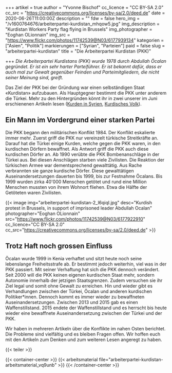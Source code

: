 +++
artikel = true
author = "Yvonne Bischof"
cc_licence = "CC BY-SA 2.0"
cc_src = "https://creativecommons.org/licenses/by-sa/2.0/deed.de"
date = 2020-06-26T11:00:00Z
description = ""
fdw = false
hero_img = "/v1600764676/arbeiterpartei-kurdistan_mhqow5.jpg"
img_description = "Kurdistan Workers Party flag flying in Brussels"
img_photographer = "Eoghan OLionnain"
img_src = "https://www.flickr.com/photos/11742539@N03/6177939134"
kategorien = ["Asien", "Politik"]
markierungen = ["Syrian", "Parteien"]
paid = false
slug = "arbeiterpartei-kurdistan"
title = "Die Arbeiterpartei Kurdistan (PKK)"

+++
_Die Arbeiterpartei Kurdistans (PKK) wurde 1978 durch Abdullah Öcalan gegründet. Er ist ein sehr harter Parteiführer. Er ist bekannt dafür, dass er auch mal zur Gewalt gegenüber Feinden und Parteimitgliedern, die nicht seiner Meinung sind, greift._

Das Ziel der PKK bei der Gründung war einen selbständigen Staat «Kurdistan» aufzubauen. Als Hauptgegner bestimmt die PKK unter anderem die Türkei. Mehr zu den Hintergründen könnt ihr in zwei unserer im Juni erschienenen Artikeln lesen ([Kurden in Syrien](https://www.chinderzytig.ch/kurden-in-syrien), [Kurdisches Volk](https://www.chinderzytig.ch/kurdisches-volk)).

## Ein Mann im Vordergrund einer starken Partei

Die PKK begann den militärischen Konflikt 1984. Der Konflikt eskalierte immer mehr. Zuerst griff die PKK nur vereinzelt türkische Streitkräfte an. Darauf hat die Türkei einige Kurden, welche gegen die PKK waren, in den kurdischen Dörfern bewaffnet. Als Antwort griff die PKK auch diese kurdischen Dörfer an. Ab 1990 verübte die PKK Bombenanschläge in der Türkei aus. Bei diesen Anschlägen starben viele Zivilisten. Die Reaktion der türkischen Armee war dementsprechend gewalttätig. Aus Rache verbrannten sie ganze kurdische Dörfer. Diese gewalttätigen Auseinandersetzungen dauerten bis 1999, bis zur Festnahme Öcalans. Bis 1999 wurden zirka 40'000 Menschen getötet und rund eine Million Menschen mussten von ihrem Wohnort fliehen. Etwa die Hälfte der Getöteten waren Zivilisten.

{{< image img="arbeiterpartei-kurdistan-2_l6qiql.jpg" desc="Kurdish protest in Brussels, in support of imprisoned leader Abdullah Ocalan" photographer="Eoghan OLionnain" src="https://www.flickr.com/photos/11742539@N03/6177922910" cc_licence="CC BY-SA 2.0" cc_src="https://creativecommons.org/licenses/by-sa/2.0/deed.de" >}}

## Trotz Haft noch grossen Einfluss

Öcalan wurde 1999 in Kenia verhaftet und sitzt heute noch seine lebenslange Freiheitsstrafe ab. Er bestimmt jedoch weiterhin, viel was in der PKK passiert. Mit seiner Verhaftung hat sich die PKK dennoch verändert. Seit 2000 will die PKK keinen eigenen kurdischen Staat mehr, sondern Autonomie innerhalb der jetzigen Staatsgrenzen. Zudem versuchen sie ihr Ziel legal und somit ohne Gewalt zu erreichen. Hin und wieder gibt es Verhandlungen zwischen der Türkei, Öcalan und anderen kurdischen Politiker*innen. Dennoch kommt es immer wieder zu bewaffneten Auseinandersetzungen. Zwischen 2013 und 2015 gab es einen Waffenstillstand. 2015 endete der Waffenstillstand und es herrscht bis heute wieder eine bewaffnete Auseinandersetzung zwischen der Türkei und der PKK.

Wir haben in mehreren Artikeln über die Konflikte im nahen Osten berichtet. Die Probleme sind vielfältig und es bleiben Fragen offen. Wir hoffen euch mit den Artikeln zum Denken und zum weiteren Lesen angeregt zu haben.

{{< teiler >}}

{{< container-center >}}
{{< arbeitsmaterial file="arbeiterpartei-kurdistan-arbeitsmaterial_vq9unb" >}}
{{< /container-center >}}
